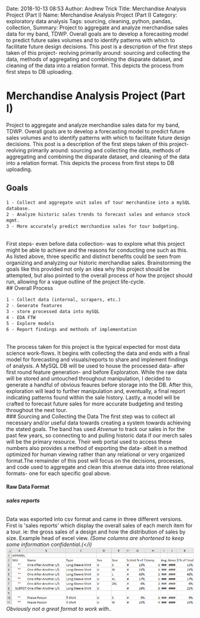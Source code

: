 Date: 2018-10-13 08:53 
Author: Andrew Trick 
Title: Merchandise Analysis Project (Part I)
Name: Merchandise Analysis Project (Part I)
Category: exploratory data analysis
Tags: sourcing, cleaning, python, pandas, collection,
Summary: Project to aggregate and analyze merchandise sales data for my band, TDWP. Overall goals are to develop a forecasting model to predict future sales volumes and to identify patterns with which to facilitate future design decisions. This post is a description of the first steps taken of this project- reolving primarily around: sourcing and collecting the data, methods of aggregating and combining the disparate dataset, and cleaning of the data into a relation format. This depicts the process from first steps to DB uploading.

# Merchandise Analysis Project (Part I)
Project to aggregate and analyze merchandise sales data for my band, TDWP. Overall goals are to develop
a forecasting model to predict future sales volumes and to identify patterns with which to facilitate 
future design decisions. This post is a description of the first steps taken of this project- reolving 
primarily around: sourcing and collecting the data, methods of aggregating and combining the disparate 
dataset, and cleaning of the data into a relation format. This depicts the process from first steps to DB 
uploading.
 <br>

## Goals

```
1 - Collect and aggregate unit sales of tour merchandise into a mySQL database.
2 - Analyze historic sales trends to forecast sales and enhance stock mgmt.
3 - More accurately predict merchandise sales for tour budgeting.
```
<br>
First steps- even before data collection- was to explore what this project might be able to achieve and the
reasons for conducting one such as this. As listed above, three specific and distinct benefits could be seen
from organizing and analyzing our historic merchandise sales. Brainstorming the goals like this provided not 
only an idea why this project should be attempted, but also pointed to the overall process of how the project 
should run, allowing for a vague outline of the project life-cycle.

<br>
## Overall Process
 
```
1 - Collect data (internal, scrapers, etc.)
2 - Generate features 
3 - store processed data into mySQL
4 - EDA FTW
5 - Explore models
6 - Report findings and methods of implementation
```
<br>
The process taken for this project is the typical expected for most data science work-flows. It begins with collecting
the data and ends with a final model for forecasting and visuals/reports to share and implement findings of analysis. 
A MySQL DB will be used to house the processed data- after first round feature generation- and before Exploration. While
the raw data will be stored and untouched throughout manipulation, I decided to generate a handful of obvious feaures
before storage into the DB. After this, exploration will lead to further manipulation and, eventually, a final report
indicating patterns found within the sale history. Lastly, a model will be crafted to forecast future sales for more
accurate budgeting and testing throughout the next tour. 

<br>
### Sourcing and Collecting the Data
The first step was to collect all necessary and/or useful data towards creating a system towards achieving the stated 
goals. The band has used <i>Atvenue</i> to track our sales in for the past few years, so connecting to and pulling 
historic data if our merch sales will be the primary resource. Their web portal used to access these numbers also 
provides a method of exporting the data- albeit in a method optimized for human viewing rather than any relational
or very organized format.The remainder of this post will focus on the decisions, processes, and code used to aggregate 
and clean this atvenue data into three relational formats- one for each specific goal above. 
<br>

#### Raw Data Format
###### <b>sales reports</b>
Data was exported into csv format and came in three different versions. First is 'sales reports' which display the
overall sales of each merch item for a tour. ie: the gross sales of a design and how the distribution of sales by 
size. Example head of excel view. <i>(Some columns are shortened to keep some information confidential.(</i)
&nbsp;&nbsp;&nbsp;&nbsp;&nbsp;&nbsp; <img src="../img/tdwp_merch/sales_report_raw.png" style="width: 800px;"/>
Obviously not a great format to work with.. 
<br>


